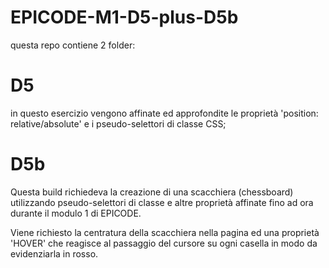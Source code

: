 # EPICODE-M1-D5-plus-D5b

questa repo contiene 2 folder:

# D5
in questo esercizio vengono affinate ed approfondite le proprietà 'position: relative/absolute' e i pseudo-selettori di classe CSS;

# D5b
Questa build richiedeva la creazione di una scacchiera (chessboard) utilizzando pseudo-selettori di classe e altre proprietà
affinate fino ad ora durante il modulo 1 di EPICODE.

Viene richiesto la centratura della scacchiera nella pagina ed una proprietà 'HOVER' che reagisce al passaggio del cursore su ogni casella
in modo da evidenziarla in rosso.
